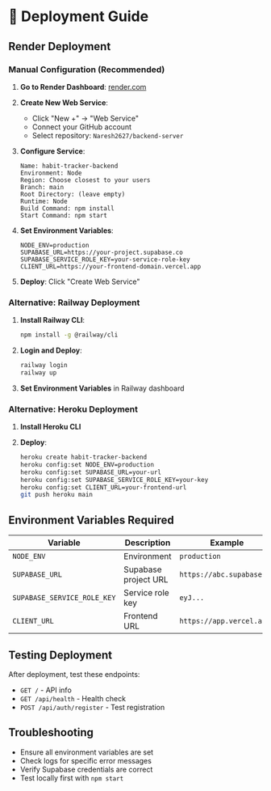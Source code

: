 # 🚀 Deployment Guide

## Render Deployment

### Manual Configuration (Recommended)

1. **Go to Render Dashboard**: [render.com](https://render.com)

2. **Create New Web Service**:
   - Click "New +" → "Web Service"
   - Connect your GitHub account
   - Select repository: `Naresh2627/backend-server`

3. **Configure Service**:
   ```
   Name: habit-tracker-backend
   Environment: Node
   Region: Choose closest to your users
   Branch: main
   Root Directory: (leave empty)
   Runtime: Node
   Build Command: npm install
   Start Command: npm start
   ```

4. **Set Environment Variables**:
   ```
   NODE_ENV=production
   SUPABASE_URL=https://your-project.supabase.co
   SUPABASE_SERVICE_ROLE_KEY=your-service-role-key
   CLIENT_URL=https://your-frontend-domain.vercel.app
   ```

5. **Deploy**: Click "Create Web Service"

### Alternative: Railway Deployment

1. **Install Railway CLI**:
   ```bash
   npm install -g @railway/cli
   ```

2. **Login and Deploy**:
   ```bash
   railway login
   railway up
   ```

3. **Set Environment Variables** in Railway dashboard

### Alternative: Heroku Deployment

1. **Install Heroku CLI**

2. **Deploy**:
   ```bash
   heroku create habit-tracker-backend
   heroku config:set NODE_ENV=production
   heroku config:set SUPABASE_URL=your-url
   heroku config:set SUPABASE_SERVICE_ROLE_KEY=your-key
   heroku config:set CLIENT_URL=your-frontend-url
   git push heroku main
   ```

## Environment Variables Required

| Variable | Description | Example |
|----------|-------------|---------|
| `NODE_ENV` | Environment | `production` |
| `SUPABASE_URL` | Supabase project URL | `https://abc.supabase.co` |
| `SUPABASE_SERVICE_ROLE_KEY` | Service role key | `eyJ...` |
| `CLIENT_URL` | Frontend URL | `https://app.vercel.app` |

## Testing Deployment

After deployment, test these endpoints:

- `GET /` - API info
- `GET /api/health` - Health check
- `POST /api/auth/register` - Test registration

## Troubleshooting

- Ensure all environment variables are set
- Check logs for specific error messages
- Verify Supabase credentials are correct
- Test locally first with `npm start`